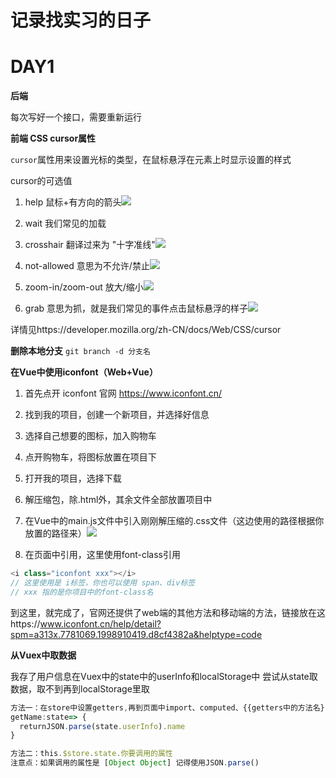 # 记录找实习的日子

# DAY1

**后端**

每次写好一个接口，需要重新运行

**前端  CSS cursor属性**

`cursor`属性用来设置光标的类型，在鼠标悬浮在元素上时显示设置的样式

cursor的可选值

1. help 鼠标+有方向的箭头![](C:\Users\asus\AppData\Roaming\Typora\typora-user-images\image-20220920220334035.png)
2. wait 我们常见的加载
3. crosshair 翻译过来为 "十字准线"![](C:\Users\asus\AppData\Roaming\Typora\typora-user-images\image-20220920220647693.png)
4. not-allowed 意思为不允许/禁止![](C:\Users\asus\AppData\Roaming\Typora\typora-user-images\image-20220920220822098.png)

5. zoom-in/zoom-out 放大/缩小![](C:\Users\asus\AppData\Roaming\Typora\typora-user-images\image-20220920220915195.png)
6. grab 意思为抓，就是我们常见的事件点击鼠标悬浮的样子![](C:\Users\asus\AppData\Roaming\Typora\typora-user-images\image-20220920221045996.png)

详情见https://developer.mozilla.org/zh-CN/docs/Web/CSS/cursor

**删除本地分支** `git branch -d 分支名`

**在Vue中使用iconfont（Web+Vue）**

1. 首先点开 iconfont 官网 https://www.iconfont.cn/
2. 找到我的项目，创建一个新项目，并选择好信息
3. 选择自己想要的图标，加入购物车
4. 点开购物车，将图标放置在项目下
5. 打开我的项目，选择下载
6. 解压缩包，除.html外，其余文件全部放置项目中
7. 在Vue中的main.js文件中引入刚刚解压缩的.css文件（这边使用的路径根据你放置的路径来）![](C:\Users\asus\AppData\Roaming\Typora\typora-user-images\image-20220920222955217.png)

8. 在页面中引用，这里使用font-class引用

```javascript
<i class="iconfont xxx"></i>
// 这里使用是 i标签，你也可以使用 span、div标签
// xxx 指的是你项目中的font-class名
```

到这里，就完成了，官网还提供了web端的其他方法和移动端的方法，链接放在这https://www.iconfont.cn/help/detail?spm=a313x.7781069.1998910419.d8cf4382a&helptype=code

**从Vuex中取数据**

我存了用户信息在Vuex中的state中的userInfo和localStorage中
尝试从state取数据，取不到再到localStorage里取

```javascript
方法一：在store中设置getters,再到页面中import、computed、{{getters中的方法名}}
getName:state=> {
  returnJSON.parse(state.userInfo).name
}

方法二：this.$store.state.你要调用的属性
注意点：如果调用的属性是 [Object Object] 记得使用JSON.parse()
```


